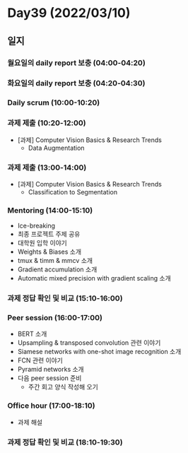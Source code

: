 # Day39 (2022/03/10)

## 일지

### 월요일의 daily report 보충 (04:00-04:20)

### 화요일의 daily report 보충 (04:20-04:30)

### Daily scrum (10:00-10:20)

### 과제 제출 (10:20-12:00)

  * [과제] Computer Vision Basics & Research Trends
    * Data Augmentation

### 과제 제출 (13:00-14:00)

  * [과제] Computer Vision Basics & Research Trends
    * Classification to Segmentation

### Mentoring (14:00-15:10)

  * Ice-breaking
  * 최종 프로젝트 주제 공유
  * 대학원 입학 이야기
  * Weights & Biases 소개
  * tmux & timm & mmcv 소개
  * Gradient accumulation 소개
  * Automatic mixed precision with gradient scaling 소개

### 과제 정답 확인 및 비교 (15:10-16:00)

### Peer session (16:00-17:00)

  * BERT 소개
  * Upsampling & transposed convolution 관련 이야기
  * Siamese networks with one-shot image recognition 소개
  * FCN 관련 이야기
  * Pyramid networks 소개
  * 다음 peer session 준비
    * 주간 회고 양식 작성해 오기

### Office hour (17:00-18:10)

  * 과제 해설

### 과제 정답 확인 및 비교 (18:10-19:30)
